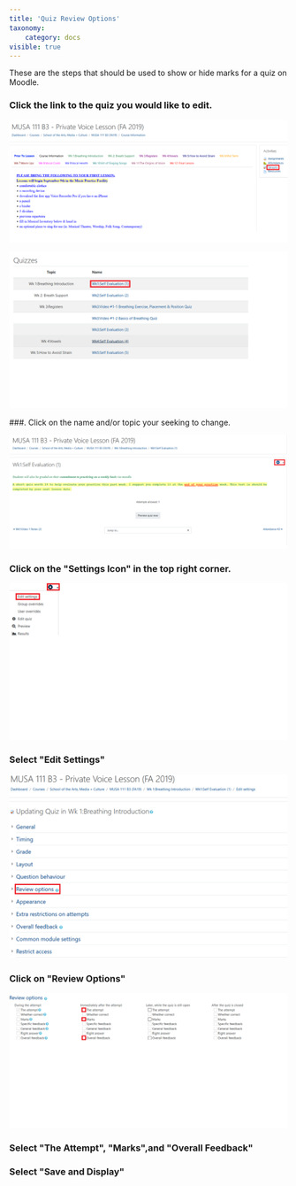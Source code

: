 ```yaml
---
title: 'Quiz Review Options'
taxonomy:
    category: docs
visible: true
---
```


These are the steps that should be used to show or hide marks for a quiz on Moodle.

### Click the link to the quiz you would like to edit.

![](MUSI-1.png)


![](MUSI-2.png)

###. Click on the name and/or topic your seeking to change.

![](MUSI-3.png)

### Click on the "Settings Icon" in the top right corner.

![](MUSI-4.png)


### Select "Edit Settings"


![](MUSI-5.png)

### Click on "Review Options"



![](MUSI-6.png)


### Select "The Attempt", "Marks",and "Overall Feedback"


### Select "Save and Display"

